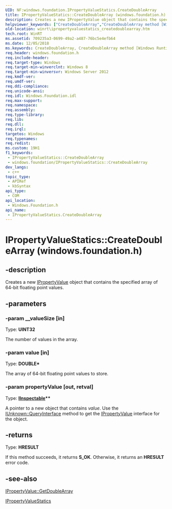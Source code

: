 ```yaml
---
UID: NF:windows.foundation.IPropertyValueStatics.CreateDoubleArray
title: IPropertyValueStatics::CreateDoubleArray (windows.foundation.h)
description: Creates a new IPropertyValue object that contains the specified array of 64-bit floating point values.
helpviewer_keywords: ["CreateDoubleArray","CreateDoubleArray method [Windows Runtime]","CreateDoubleArray method [Windows Runtime]","IPropertyValueStatics interface","IPropertyValueStatics interface [Windows Runtime]","CreateDoubleArray method","IPropertyValueStatics.CreateDoubleArray","IPropertyValueStatics.IPropertyValueStatics","IPropertyValueStatics::CreateDoubleArray","IPropertyValueStatics::IPropertyValueStatics","windows/IPropertyValueStatics::CreateDoubleArray","winrt.ipropertyvaluefactory_createdoublearray","winrt.ipropertyvaluestatics_createdoublearray"]
old-location: winrt\ipropertyvaluestatics_createdoublearray.htm
tech.root: WinRT
ms.assetid: 709235a3-0699-49a2-a487-76bc5e4efb64
ms.date: 12/05/2018
ms.keywords: CreateDoubleArray, CreateDoubleArray method [Windows Runtime], CreateDoubleArray method [Windows Runtime],IPropertyValueStatics interface, IPropertyValueStatics interface [Windows Runtime],CreateDoubleArray method, IPropertyValueStatics.CreateDoubleArray, IPropertyValueStatics.IPropertyValueStatics, IPropertyValueStatics::CreateDoubleArray, IPropertyValueStatics::IPropertyValueStatics, windows/IPropertyValueStatics::CreateDoubleArray, winrt.ipropertyvaluefactory_createdoublearray, winrt.ipropertyvaluestatics_createdoublearray
req.header: windows.foundation.h
req.include-header: 
req.target-type: Windows
req.target-min-winverclnt: Windows 8
req.target-min-winversvr: Windows Server 2012
req.kmdf-ver: 
req.umdf-ver: 
req.ddi-compliance: 
req.unicode-ansi: 
req.idl: Windows.Foundation.idl
req.max-support: 
req.namespace: 
req.assembly: 
req.type-library: 
req.lib: 
req.dll: 
req.irql: 
targetos: Windows
req.typenames: 
req.redist: 
ms.custom: 19H1
f1_keywords:
 - IPropertyValueStatics::CreateDoubleArray
 - windows.foundation/IPropertyValueStatics::CreateDoubleArray
dev_langs:
 - c++
topic_type:
 - APIRef
 - kbSyntax
api_type:
 - COM
api_location:
 - Windows.Foundation.h
api_name:
 - IPropertyValueStatics.CreateDoubleArray
---
```


# IPropertyValueStatics::CreateDoubleArray (windows.foundation.h)


## -description

Creates a new <a href="/windows/desktop/api/windows.foundation/nn-windows-foundation-ipropertyvalue">IPropertyValue</a> object that contains  the specified array of 64-bit floating point values.

## -parameters

### -param __valueSize [in]

Type: <b>UINT32</b>

The number of values in the array.

### -param value [in]

Type: <b>DOUBLE*</b>

The array of 64-bit floating point values to store.

### -param propertyValue [out, retval]

Type: <b><a href="/windows/desktop/api/inspectable/nn-inspectable-iinspectable">IInspectable</a>**</b>

A pointer to a new object that contains <i>value</i>. Use the <a href="/windows/desktop/api/unknwn/nf-unknwn-iunknown-queryinterface(q)">IUnknown::QueryInterface</a> method to get the <a href="/windows/desktop/api/windows.foundation/nn-windows-foundation-ipropertyvalue">IPropertyValue</a> interface for the object.

## -returns

Type: <b>HRESULT</b>

If this method succeeds, it returns <b xmlns:loc="http://microsoft.com/wdcml/l10n">S_OK</b>. Otherwise, it returns an <b xmlns:loc="http://microsoft.com/wdcml/l10n">HRESULT</b> error code.

## -see-also

<a href="/windows/desktop/api/windows.foundation/nf-windows-foundation-ipropertyvalue-getdoublearray">IPropertyValue::GetDoubleArray</a>



<a href="/windows/desktop/api/windows.foundation/nn-windows-foundation-ipropertyvaluestatics">IPropertyValueStatics</a>
